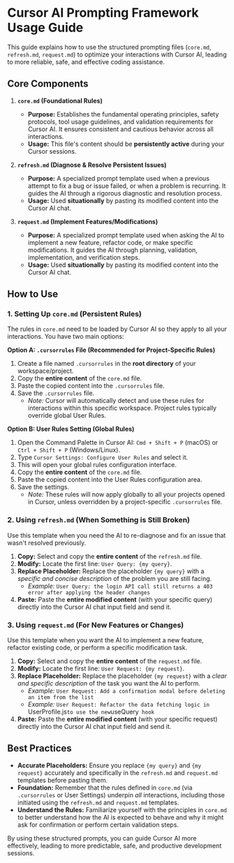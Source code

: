 # Cursor AI Prompting Framework Usage Guide

This guide explains how to use the structured prompting files (`core.md`, `refresh.md`, `request.md`) to optimize your interactions with Cursor AI, leading to more reliable, safe, and effective coding assistance.

## Core Components

1.  **`core.md` (Foundational Rules)**

    - **Purpose:** Establishes the fundamental operating principles, safety protocols, tool usage guidelines, and validation requirements for Cursor AI. It ensures consistent and cautious behavior across all interactions.
    - **Usage:** This file's content should be **persistently active** during your Cursor sessions.

2.  **`refresh.md` (Diagnose & Resolve Persistent Issues)**

    - **Purpose:** A specialized prompt template used when a previous attempt to fix a bug or issue failed, or when a problem is recurring. It guides the AI through a rigorous diagnostic and resolution process.
    - **Usage:** Used **situationally** by pasting its modified content into the Cursor AI chat.

3.  **`request.md` (Implement Features/Modifications)**
    - **Purpose:** A specialized prompt template used when asking the AI to implement a new feature, refactor code, or make specific modifications. It guides the AI through planning, validation, implementation, and verification steps.
    - **Usage:** Used **situationally** by pasting its modified content into the Cursor AI chat.

## How to Use

### 1. Setting Up `core.md` (Persistent Rules)

The rules in `core.md` need to be loaded by Cursor AI so they apply to all your interactions. You have two main options:

**Option A: `.cursorrules` File (Recommended for Project-Specific Rules)**

1.  Create a file named `.cursorrules` in the **root directory** of your workspace/project.
2.  Copy the **entire content** of the `core.md` file.
3.  Paste the copied content into the `.cursorrules` file.
4.  Save the `.cursorrules` file.
    - _Note:_ Cursor will automatically detect and use these rules for interactions within this specific workspace. Project rules typically override global User Rules.

**Option B: User Rules Setting (Global Rules)**

1.  Open the Command Palette in Cursor AI: `Cmd + Shift + P` (macOS) or `Ctrl + Shift + P` (Windows/Linux).
2.  Type `Cursor Settings: Configure User Rules` and select it.
3.  This will open your global rules configuration interface.
4.  Copy the **entire content** of the `core.md` file.
5.  Paste the copied content into the User Rules configuration area.
6.  Save the settings.
    - _Note:_ These rules will now apply globally to all your projects opened in Cursor, unless overridden by a project-specific `.cursorrules` file.

### 2. Using `refresh.md` (When Something is Still Broken)

Use this template when you need the AI to re-diagnose and fix an issue that wasn't resolved previously.

1.  **Copy:** Select and copy the **entire content** of the `refresh.md` file.
2.  **Modify:** Locate the first line: `User Query: {my query}`.
3.  **Replace Placeholder:** Replace the placeholder `{my query}` with a _specific and concise description_ of the problem you are still facing.
    - _Example:_ `User Query: the login API call still returns a 403 error after applying the header changes`
4.  **Paste:** Paste the **entire modified content** (with your specific query) directly into the Cursor AI chat input field and send it.

### 3. Using `request.md` (For New Features or Changes)

Use this template when you want the AI to implement a new feature, refactor existing code, or perform a specific modification task.

1.  **Copy:** Select and copy the **entire content** of the `request.md` file.
2.  **Modify:** Locate the first line: `User Request: {my request}`.
3.  **Replace Placeholder:** Replace the placeholder `{my request}` with a _clear and specific description_ of the task you want the AI to perform.
    - _Example:_ `User Request: Add a confirmation modal before deleting an item from the list`
    - _Example:_ `User Request: Refactor the data fetching logic in `UserProfile.js`to use the new`useQuery` hook`
4.  **Paste:** Paste the **entire modified content** (with your specific request) directly into the Cursor AI chat input field and send it.

## Best Practices

- **Accurate Placeholders:** Ensure you replace `{my query}` and `{my request}` accurately and specifically in the `refresh.md` and `request.md` templates before pasting them.
- **Foundation:** Remember that the rules defined in `core.md` (via `.cursorrules` or User Settings) underpin _all_ interactions, including those initiated using the `refresh.md` and `request.md` templates.
- **Understand the Rules:** Familiarize yourself with the principles in `core.md` to better understand how the AI is expected to behave and why it might ask for confirmation or perform certain validation steps.

By using these structured prompts, you can guide Cursor AI more effectively, leading to more predictable, safe, and productive development sessions.
